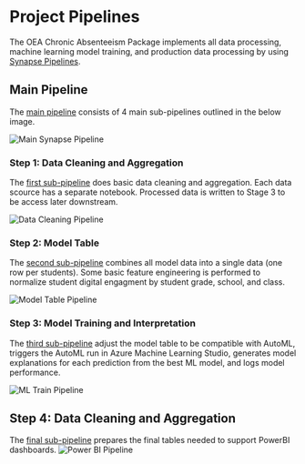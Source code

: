 # Project Pipelines

The OEA Chronic Absenteeism Package implements all data processing, machine learning model training, and production data processing by using [Synapse Pipelines](https://docs.microsoft.com/en-us/azure/data-factory/concepts-pipelines-activities?toc=%2Fazure%2Fsynapse-analytics%2Ftoc.json&tabs=data-factory). 

## Main Pipeline

The [main pipeline](https://github.com/microsoft/OpenEduAnalytics/blob/main/packages/Chronic_Absenteeism/pipelines/ml_main_pipeline_support_VSTS.zip) consists of 4 main sub-pipelines outlined in the below image. 

![Main Synapse Pipeline](https://github.com/microsoft/OpenEduAnalytics/blob/main/packages/Chronic_Absenteeism/docs/images/mlPipeline.png "Main Pipeline")

### Step 1: Data Cleaning and Aggregation
 
The [first sub-pipeline](https://github.com/microsoft/OpenEduAnalytics/blob/main/packages/Chronic_Absenteeism/pipelines/p1_data_clean_aggr_support_VSTS.zip) does basic data cleaning and aggregation. Each data scource has a separate notebook. Processed data is written to Stage 3 to be access later downstream.

![Data Cleaning Pipeline](https://github.com/microsoft/OpenEduAnalytics/blob/main/packages/Chronic_Absenteeism/docs/images/p1.png "Data Cleaning Pipeline")

### Step 2: Model Table
 
The [second sub-pipeline](https://github.com/microsoft/OpenEduAnalytics/blob/main/packages/Chronic_Absenteeism/pipelines/p2_join_model_table_support_VSTS.zip) combines all model data into a single data (one row per students). Some basic feature engineering is performed to normalize student digital engagment by student grade, school, and class.

![Model Table Pipeline](https://github.com/microsoft/OpenEduAnalytics/blob/main/packages/Chronic_Absenteeism/docs/images/p2.png "Model Table Pipeline")

### Step 3: Model Training and Interpretation
 
The [third sub-pipeline](https://github.com/microsoft/OpenEduAnalytics/blob/main/packages/Chronic_Absenteeism/pipelines/p3_feature_eng_automl_support_VSTS.zip) adjust the model table to be compatible with AutoML, triggers the AutoML run in Azure Machine Learning Studio, generates model explanations for each prediction from the best ML model, and logs model performance.

![ML Train Pipeline](https://github.com/microsoft/OpenEduAnalytics/blob/main/packages/Chronic_Absenteeism/docs/images/p3.png "ML Train Pipeline")

## Step 4: Data Cleaning and Aggregation
 
The [final sub-pipeline](https://github.com/microsoft/OpenEduAnalytics/blob/main/packages/Chronic_Absenteeism/pipelines/p4_pbi_serve_support_VSTS.zip) prepares the final tables needed to support PowerBI dashboards.
![Power BI Pipeline](https://github.com/microsoft/OpenEduAnalytics/blob/main/packages/Chronic_Absenteeism/docs/images/p4.png "PowerBI Pipeline")
